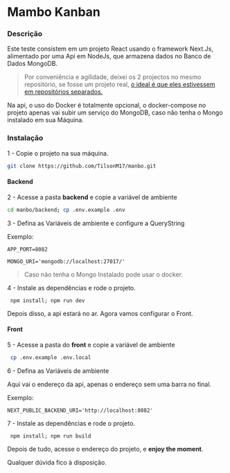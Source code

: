 # Mambo Kanban


### Descrição

Este teste consistem em um projeto React usando o framework Next.Js, alimentado por uma Api em NodeJs, que armazena dados no Banco de Dados MongoDB.

> Por conveniência e agilidade, deixei os 2 projectos no mesmo repositório, se fosse um projeto real, [o ideal é que eles estivessem em repositórios separados.](https://12factor.net/pt_br/codebase) 

Na api, o uso do Docker é totalmente opcional, o docker-compose no projeto apenas vai subir um serviço do MongoDB, caso não tenha o Mongo instalado em sua Máquina.

### Instalação

1 - Copie o projeto na sua máquina.

```sh
git clone https://github.com/TilsonM17/manbo.git
```



#### Backend

2 - Acesse a pasta **backend** e copie a variável de ambiente

```sh
cd manbo/backend; cp .env.example .env
```

3 - Defina as Variáveis de ambiente e configure a QueryString

Exemplo:

```
APP_PORT=8082

MONGO_URI='mongodb://localhost:27017/'

```

> Caso não tenha o Mongo Instalado pode usar o docker.

4 - Instale as dependências e rode o projeto.

```
 npm install; npm run dev
```

Depois disso, a api estará no ar. Agora vamos configurar o Front.


#### Front

5 - Acesse a pasta do **front** e copie a variável de ambiente

```sh
 cp .env.example .env.local
```

6 - Defina as Variáveis de ambiente

Aqui vai o endereço da api, apenas o endereço sem uma barra no final.

Exemplo:

```
NEXT_PUBLIC_BACKEND_URI='http://localhost:8082'
```

7 - Instale as dependências e rode o projeto.

```
 npm install; npm run build
```

Depois de tudo, acesse o endereço do projeto, e __enjoy the moment__.


Qualquer dúvida fico à disposição.

